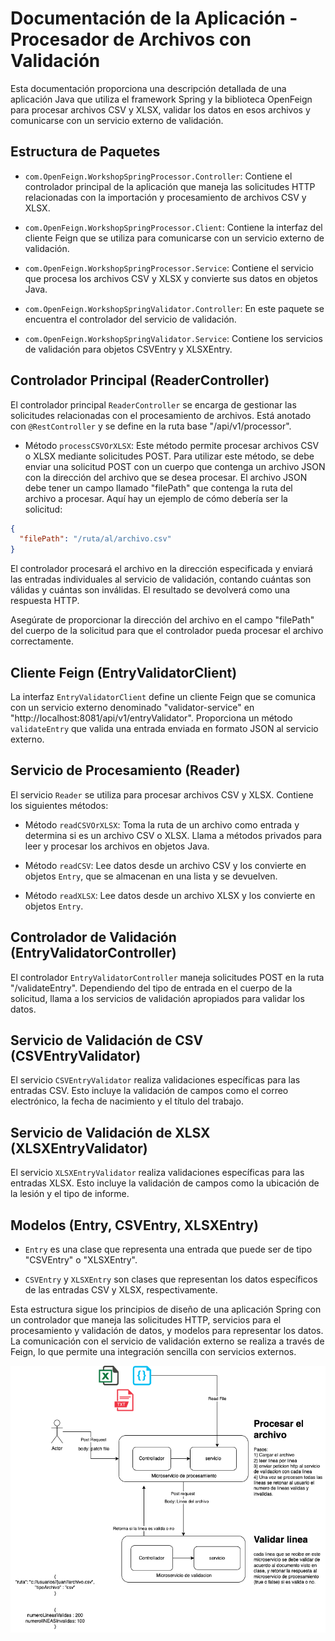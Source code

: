 # Documentación de la Aplicación - Procesador de Archivos con Validación

Esta documentación proporciona una descripción detallada de una aplicación Java que utiliza el framework Spring y la biblioteca OpenFeign para procesar archivos CSV y XLSX, validar los datos en esos archivos y comunicarse con un servicio externo de validación.

## Estructura de Paquetes

- `com.OpenFeign.WorkshopSpringProcessor.Controller`: Contiene el controlador principal de la aplicación que maneja las solicitudes HTTP relacionadas con la importación y procesamiento de archivos CSV y XLSX.

- `com.OpenFeign.WorkshopSpringProcessor.Client`: Contiene la interfaz del cliente Feign que se utiliza para comunicarse con un servicio externo de validación.

- `com.OpenFeign.WorkshopSpringProcessor.Service`: Contiene el servicio que procesa los archivos CSV y XLSX y convierte sus datos en objetos Java. 

- `com.OpenFeign.WorkshopSpringValidator.Controller`: En este paquete se encuentra el controlador del servicio de validación.

- `com.OpenFeign.WorkshopSpringValidator.Service`: Contiene los servicios de validación para objetos CSVEntry y XLSXEntry.


## Controlador Principal (ReaderController)

El controlador principal `ReaderController` se encarga de gestionar las solicitudes relacionadas con el procesamiento de archivos. Está anotado con `@RestController` y se define en la ruta base "/api/v1/processor".

- Método `processCSVOrXLSX`: Este método permite procesar archivos CSV o XLSX mediante solicitudes POST. Para utilizar este método, se debe enviar una solicitud POST con un cuerpo que contenga un archivo JSON con la dirección del archivo que se desea procesar. El archivo JSON debe tener un campo llamado "filePath" que contenga la ruta del archivo a procesar. Aquí hay un ejemplo de cómo debería ser la solicitud:

```json
{
  "filePath": "/ruta/al/archivo.csv"
}
```

El controlador procesará el archivo en la dirección especificada y enviará las entradas individuales al servicio de validación, contando cuántas son válidas y cuántas son inválidas. El resultado se devolverá como una respuesta HTTP.

Asegúrate de proporcionar la dirección del archivo en el campo "filePath" del cuerpo de la solicitud para que el controlador pueda procesar el archivo correctamente.

## Cliente Feign (EntryValidatorClient)

La interfaz `EntryValidatorClient` define un cliente Feign que se comunica con un servicio externo denominado "validator-service" en "http://localhost:8081/api/v1/entryValidator". Proporciona un método `validateEntry` que valida una entrada enviada en formato JSON al servicio externo.

## Servicio de Procesamiento (Reader)

El servicio `Reader` se utiliza para procesar archivos CSV y XLSX. Contiene los siguientes métodos:

- Método `readCSVOrXLSX`: Toma la ruta de un archivo como entrada y determina si es un archivo CSV o XLSX. Llama a métodos privados para leer y procesar los archivos en objetos Java.

- Método `readCSV`: Lee datos desde un archivo CSV y los convierte en objetos `Entry`, que se almacenan en una lista y se devuelven.

- Método `readXLSX`: Lee datos desde un archivo XLSX y los convierte en objetos `Entry`.

## Controlador de Validación (EntryValidatorController)

El controlador `EntryValidatorController` maneja solicitudes POST en la ruta "/validateEntry". Dependiendo del tipo de entrada en el cuerpo de la solicitud, llama a los servicios de validación apropiados para validar los datos.

## Servicio de Validación de CSV (CSVEntryValidator)

El servicio `CSVEntryValidator` realiza validaciones específicas para las entradas CSV. Esto incluye la validación de campos como el correo electrónico, la fecha de nacimiento y el título del trabajo.

## Servicio de Validación de XLSX (XLSXEntryValidator)

El servicio `XLSXEntryValidator` realiza validaciones específicas para las entradas XLSX. Esto incluye la validación de campos como la ubicación de la lesión y el tipo de informe.

## Modelos (Entry, CSVEntry, XLSXEntry)

- `Entry` es una clase que representa una entrada que puede ser de tipo "CSVEntry" o "XLSXEntry".

- `CSVEntry` y `XLSXEntry` son clases que representan los datos específicos de las entradas CSV y XLSX, respectivamente.

Esta estructura sigue los principios de diseño de una aplicación Spring con un controlador que maneja las solicitudes HTTP, servicios para el procesamiento y validación de datos, y modelos para representar los datos. La comunicación con el servicio de validación externo se realiza a través de Feign, lo que permite una integración sencilla con servicios externos.

<div style="text-align:center;">
  <img src="https://github.com/Jhonro0507/BackendDeepening/blob/main/WorkshopSpring/Arquitectura.png" alt="Arquitectura">
</div>
